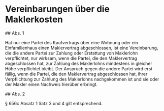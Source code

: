 # Vereinbarungen über die Maklerkosten



\#\# Abs. 1

 Hat nur eine Partei des Kaufvertrags über eine Wohnung oder ein Einfamilienhaus einen Maklervertrag abgeschlossen, ist eine Vereinbarung, die die andere Partei zur Zahlung oder Erstattung von Maklerlohn verpflichtet, nur wirksam, wenn die Partei, die den Maklervertrag abgeschlossen hat, zur Zahlung des Maklerlohns mindestens in gleicher Höhe verpflichtet bleibt. Der Anspruch gegen die andere Partei wird erst fällig, wenn die Partei, die den Maklervertrag abgeschlossen hat, ihrer Verpflichtung zur Zahlung des Maklerlohns nachgekommen ist und sie oder der Makler einen Nachweis hierüber erbringt.

\#\# Abs. 2

 § 656c Absatz 1 Satz 3 und 4 gilt entsprechend. 

